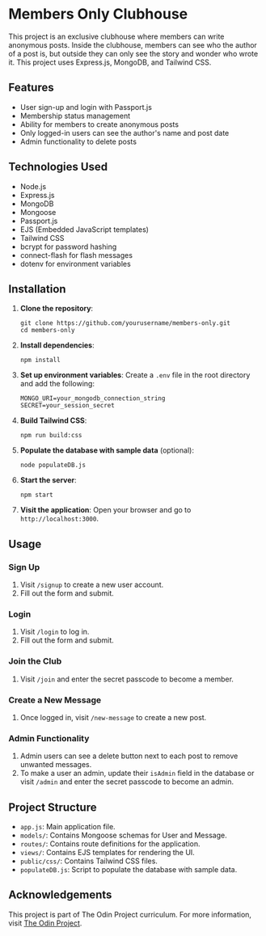 # Members Only Clubhouse

This project is an exclusive clubhouse where members can write anonymous posts. Inside the clubhouse, members can see who the author of a post is, but outside they can only see the story and wonder who wrote it. This project uses Express.js, MongoDB, and Tailwind CSS.

## Features

- User sign-up and login with Passport.js
- Membership status management
- Ability for members to create anonymous posts
- Only logged-in users can see the author's name and post date
- Admin functionality to delete posts

## Technologies Used

- Node.js
- Express.js
- MongoDB
- Mongoose
- Passport.js
- EJS (Embedded JavaScript templates)
- Tailwind CSS
- bcrypt for password hashing
- connect-flash for flash messages
- dotenv for environment variables

## Installation

1. **Clone the repository**:

   ```
   git clone https://github.com/yourusername/members-only.git
   cd members-only
   ```

2. **Install dependencies**:

   ```
   npm install
   ```

3. **Set up environment variables**:
   Create a `.env` file in the root directory and add the following:

   ```env
   MONGO_URI=your_mongodb_connection_string
   SECRET=your_session_secret
   ```

4. **Build Tailwind CSS**:

   ```
   npm run build:css
   ```

5. **Populate the database with sample data** (optional):

   ```
   node populateDB.js
   ```

6. **Start the server**:

   ```
   npm start
   ```

7. **Visit the application**:
   Open your browser and go to `http://localhost:3000`.

## Usage

### Sign Up

1. Visit `/signup` to create a new user account.
2. Fill out the form and submit.

### Login

1. Visit `/login` to log in.
2. Fill out the form and submit.

### Join the Club

1. Visit `/join` and enter the secret passcode to become a member.

### Create a New Message

1. Once logged in, visit `/new-message` to create a new post.

### Admin Functionality

1. Admin users can see a delete button next to each post to remove unwanted messages.
2. To make a user an admin, update their `isAdmin` field in the database or visit `/admin` and enter the secret passcode to become an admin.

## Project Structure

- `app.js`: Main application file.
- `models/`: Contains Mongoose schemas for User and Message.
- `routes/`: Contains route definitions for the application.
- `views/`: Contains EJS templates for rendering the UI.
- `public/css/`: Contains Tailwind CSS files.
- `populateDB.js`: Script to populate the database with sample data.

## Acknowledgements

This project is part of The Odin Project curriculum. For more information, visit [The Odin Project](https://www.theodinproject.com/lessons/nodejs-members-only).
